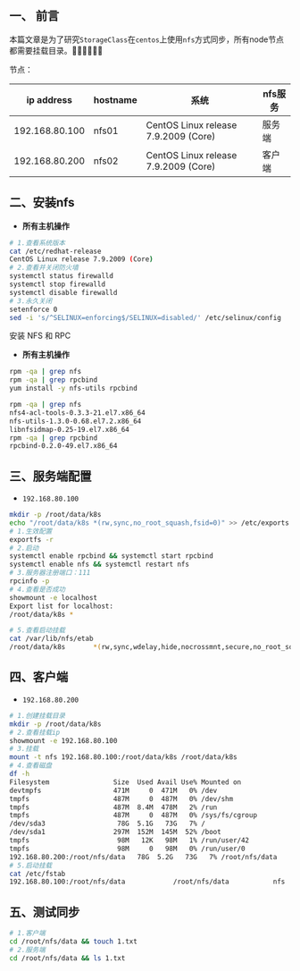 ## 一、 前言

本篇文章是为了研究`StorageClass`在`centos`上使用`nfs`方式同步，所有node节点都需要挂载目录。🧑‍💻🧑‍💻🧑‍💻

节点：

| ip address     | hostname | 系统                                 | nfs服务 |
| -------------- | -------- | ------------------------------------ | ------- |
| 192.168.80.100 | nfs01    | CentOS Linux release 7.9.2009 (Core) | 服务端  |
| 192.168.80.200 | nfs02    | CentOS Linux release 7.9.2009 (Core) | 客户端  |

## 二、安装nfs

- **所有主机操作**

```bash
# 1.查看系统版本
cat /etc/redhat-release
CentOS Linux release 7.9.2009 (Core)
# 2.查看并关闭防火墙
systemctl status firewalld
systemctl stop firewalld
systemctl disable firewalld
# 3.永久关闭
setenforce 0
sed -i 's/^SELINUX=enforcing$/SELINUX=disabled/' /etc/selinux/config
```

安装 NFS 和 RPC

- **所有主机操作**

```bash
rpm -qa | grep nfs
rpm -qa | grep rpcbind
yum install -y nfs-utils rpcbind

rpm -qa | grep nfs
nfs4-acl-tools-0.3.3-21.el7.x86_64
nfs-utils-1.3.0-0.68.el7.2.x86_64
libnfsidmap-0.25-19.el7.x86_64
rpm -qa | grep rpcbind
rpcbind-0.2.0-49.el7.x86_64
```

## 三、服务端配置

- `192.168.80.100`

```bash
mkdir -p /root/data/k8s
echo "/root/data/k8s *(rw,sync,no_root_squash,fsid=0)" >> /etc/exports
# 1.生效配置
exportfs -r
# 2.启动
systemctl enable rpcbind && systemctl start rpcbind
systemctl enable nfs && systemctl restart nfs
# 3.服务器注册端口：111
rpcinfo -p
# 4.查看是否成功
showmount -e localhost
Export list for localhost:
/root/data/k8s *

# 5.查看启动挂载
cat /var/lib/nfs/etab
/root/data/k8s       *(rw,sync,wdelay,hide,nocrossmnt,secure,no_root_squash,no_all_squash,no_subtree_check,secure_locks,acl,no_pnfs,fsid=0,anonuid=65534,anongid=65534,sec=sys,rw,secure,no_root_squash,no_all_squash)
```

## 四、客户端

- `192.168.80.200`

```bash
# 1.创建挂载目录
mkdir -p /root/data/k8s
# 2.查看挂载ip
showmount -e 192.168.80.100
# 3.挂载
mount -t nfs 192.168.80.100:/root/data/k8s /root/data/k8s
# 4.查看磁盘
df -h
Filesystem                Size  Used Avail Use% Mounted on
devtmpfs                  471M     0  471M   0% /dev
tmpfs                     487M     0  487M   0% /dev/shm
tmpfs                     487M  8.4M  478M   2% /run
tmpfs                     487M     0  487M   0% /sys/fs/cgroup
/dev/sda3                  78G  5.1G   73G   7% /
/dev/sda1                 297M  152M  145M  52% /boot
tmpfs                      98M   12K   98M   1% /run/user/42
tmpfs                      98M     0   98M   0% /run/user/0
192.168.80.200:/root/nfs/data   78G  5.2G   73G   7% /root/nfs/data
# 5.启动挂载
cat /etc/fstab
192.168.80.100:/root/nfs/data            /root/nfs/data           nfs     defaults        1 1
```

## 五、测试同步

```bash
# 1.客户端
cd /root/nfs/data && touch 1.txt
# 2.服务端
cd /root/nfs/data && ls 1.txt
```

 